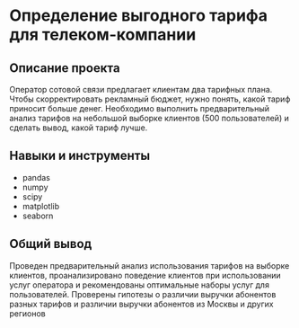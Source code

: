 # Определение выгодного тарифа для телеком-компании

## Описание проекта

Оператор сотовой связи предлагает клиентам два тарифных плана. Чтобы скорректировать рекламный бюджет, нужно понять, какой тариф приносит больше денег. Необходимо выполнить предварительный анализ тарифов на небольшой выборке клиентов (500 пользователей) и сделать вывод, какой тариф лучше.

## Навыки и инструменты

- pandas 
- numpy
- scipy
- matplotlib
- seaborn

## Общий вывод

Проведен предварительный анализ использования тарифов на выборке клиентов, проанализировано поведение клиентов при использовании услуг оператора и
рекомендованы оптимальные наборы услуг для пользователей. Проверены гипотезы о различии выручки абонентов разных тарифов и различии выручки абонентов из Москвы и других регионов
